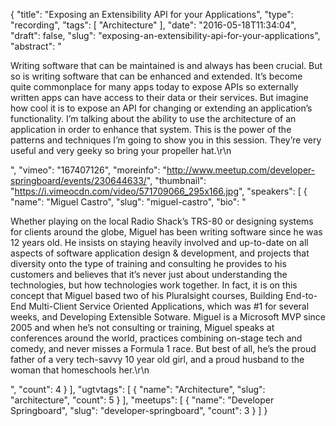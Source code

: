 {
  "title": "Exposing an Extensibility API for your Applications",
  "type": "recording",
  "tags": [
    "Architecture"
  ],
  "date": "2016-05-18T11:34:04",
  "draft": false,
  "slug": "exposing-an-extensibility-api-for-your-applications",
  "abstract": "<p>Writing software that can be maintained is and always has been crucial. But so is writing software that can be enhanced and extended. It’s become quite commonplace for many apps today to expose APIs so externally written apps can have access to their data or their services. But imagine how cool it is to expose an API for changing or extending an application’s functionality. I’m talking about the ability to use the architecture of an application in order to enhance that system. This is the power of the patterns and techniques I’m going to show you in this session. They’re very useful and very geeky so bring your propeller hat.\r\n</p>",
  "vimeo": "167407126",
  "moreinfo": "http://www.meetup.com/developer-springboard/events/230644633/",
  "thumbnail": "https://i.vimeocdn.com/video/571709066_295x166.jpg",
  "speakers": [
    {
      "name": "Miguel Castro",
      "slug": "miguel-castro",
      "bio": "<p>Whether playing on the local Radio Shack’s TRS-80 or designing systems for clients around the globe, Miguel has been writing software since he was 12 years old. He insists on staying heavily involved and up-to-date on all aspects of software application design & development, and projects that diversity onto the type of training and consulting he provides to his customers and believes that it’s never just about understanding the technologies, but how technologies work together. In fact, it is on this concept that Miguel based two of his Pluralsight courses, Building End-to-End Multi-Client Service Oriented Applications, which was #1 for several weeks, and Developing Extensible Sotware. Miguel is a Microsoft MVP since 2005 and when he’s not consulting or training, Miguel speaks at conferences around the world, practices combining on-stage tech and comedy, and never misses a Formula 1 race. But best of all, he’s the proud father of a very tech-savvy 10 year old girl, and a proud husband to the woman that homeschools her.\r\n</p>",
      "count": 4
    }
  ],
  "ugtvtags": [
    {
      "name": "Architecture",
      "slug": "architecture",
      "count": 5
    }
  ],
  "meetups": [
    {
      "name": "Developer Springboard",
      "slug": "developer-springboard",
      "count": 3
    }
  ]
}